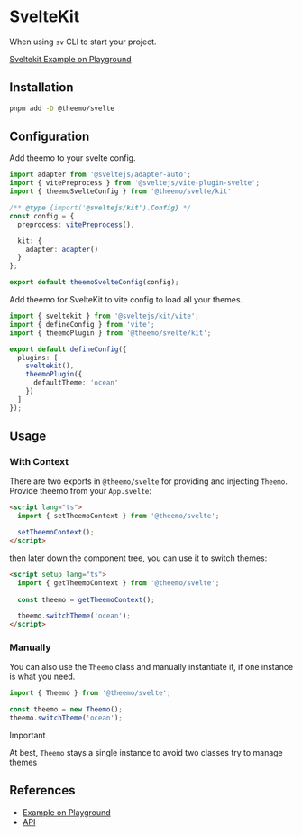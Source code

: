 # SvelteKit

When using `sv` CLI to start your project.

[Sveltekit Example on
Playground](https://github.com/theemo-tokens/theemo/tree/main/playground/sveltekit)

## Installation

```sh
pnpm add -D @theemo/svelte
```

## Configuration

Add theemo to your svelte config.

```ts [svelte.config.js]
import adapter from '@sveltejs/adapter-auto';
import { vitePreprocess } from '@sveltejs/vite-plugin-svelte';
import { theemoSvelteConfig } from '@theemo/svelte/kit'

/** @type {import('@sveltejs/kit').Config} */
const config = {
  preprocess: vitePreprocess(),

  kit: {
    adapter: adapter()
  }
};

export default theemoSvelteConfig(config);
```

Add theemo for SvelteKit to vite config to load all your themes.

```ts [vite.config.ts]
import { sveltekit } from '@sveltejs/kit/vite';
import { defineConfig } from 'vite';
import { theemoPlugin } from '@theemo/svelte/kit';

export default defineConfig({
  plugins: [
    sveltekit(),
    theemoPlugin({
      defaultTheme: 'ocean'
    })
  ]
});
```

## Usage

### With Context

There are two exports in `@theemo/svelte` for providing and injecting `Theemo`.
Provide theemo from your `App.svelte`:

```html [src/routes/+layout.svelte]
<script lang="ts">
  import { setTheemoContext } from '@theemo/svelte';

  setTheemoContext();
</script>
```

then later down the component tree, you can use it to switch themes:

```html [src/lib/theme-switcher.svelte]
<script setup lang="ts">
  import { getTheemoContext } from '@theemo/svelte';
  
  const theemo = getTheemoContext();

  theemo.switchTheme('ocean');
</script>
```

### Manually

You can also use the `Theemo` class and manually instantiate it, if one instance
is what you need.

```ts
import { Theemo } from '@theemo/svelte';

const theemo = new Theemo();
theemo.switchTheme('ocean');
```

> [!IMPORTANT]
> At best, `Theemo` stays a single instance to avoid two classes try to manage
> themes

## References

- [Example on Playground](https://github.com/theemo-tokens/theemo/tree/main/playground/sveltekit)
- [API](/api/@theemo/svelte/)
